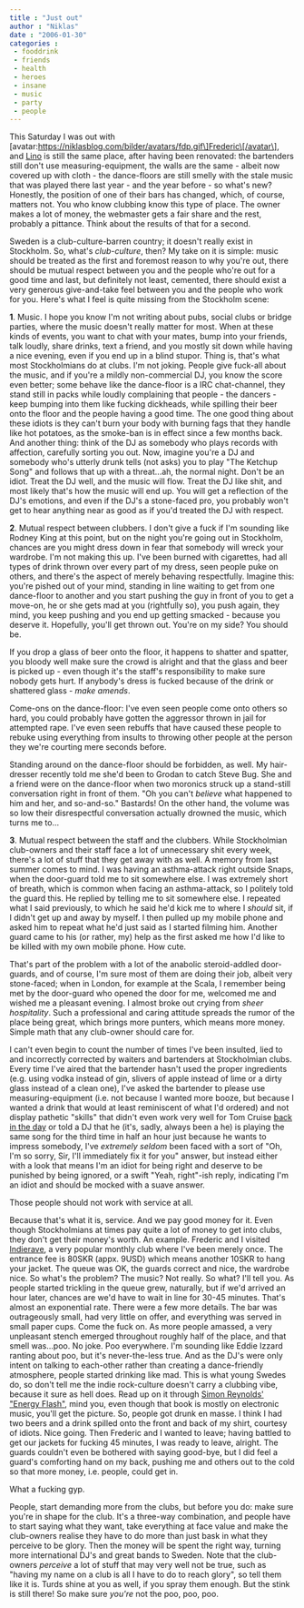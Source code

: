 ```yaml
---
title : "Just out"
author : "Niklas"
date : "2006-01-30"
categories : 
 - fooddrink
 - friends
 - health
 - heroes
 - insane
 - music
 - party
 - people
---
```


This Saturday I was out with \[avatar:https://niklasblog.com/bilder/avatars/fdp.gif\]Frederic\[/avatar\], and [Lino](http://www.linoclub.com) is still the same place, after having been renovated: the bartenders still don't use measuring-equipment, the walls are the same - albeit now covered up with cloth - the dance-floors are still smelly with the stale music that was played there last year - and the year before - so what's new? Honestly, the position of one of their bars has changed, which, of course, matters not. You who know clubbing know this type of place. The owner makes a lot of money, the webmaster gets a fair share and the rest, probably a pittance. Think about the results of that for a second.

Sweden is a club-culture-barren country; it doesn't really exist in Stockholm. So, what's _club-culture_, then? My take on it is simple: music should be treated as the first and foremost reason to why you're out, there should be mutual respect between you and the people who're out for a good time and last, but definitely not least, cemented, there should exist a very generous give-and-take feel between you and the people who work for you. Here's what I feel is quite missing from the Stockholm scene:

**1**. Music. I hope you know I'm not writing about pubs, social clubs or bridge parties, where the music doesn't really matter for most. When at these kinds of events, you want to chat with your mates, bump into your friends, talk loudly, share drinks, text a friend, and you mostly sit down while having a nice evening, even if you end up in a blind stupor. Thing is, that's what most Stockholmians do at clubs. I'm not joking. People give fuck-all about the music, and if you're a mildly non-commercial DJ, you know the score even better; some behave like the dance-floor is a IRC chat-channel, they stand still in packs while loudly complaining that people - the dancers - keep bumping into them like fucking dickheads, while spilling their beer onto the floor and the people having a good time. The one good thing about these idiots is they can't burn your body with burning fags that they handle like hot potatoes, as the smoke-ban is in effect since a few months back. And another thing: think of the DJ as somebody who plays records with affection, carefully sorting you out. Now, imagine you're a DJ and somebody who's utterly drunk tells (not asks) you to play "The Ketchup Song" and follows that up with a threat...ah, the normal night. Don't be an idiot. Treat the DJ well, and the music will flow. Treat the DJ like shit, and most likely that's how the music will end up. You will get a reflection of the DJ's emotions, and even if the DJ's a stone-faced pro, you probably won't get to hear anything near as good as if you'd treated the DJ with respect.

**2**. Mutual respect between clubbers. I don't give a fuck if I'm sounding like Rodney King at this point, but on the night you're going out in Stockholm, chances are you might dress down in fear that somebody will wreck your wardrobe. I'm not making this up. I've been burned with cigarettes, had all types of drink thrown over every part of my dress, seen people puke on others, and there's the aspect of merely behaving respectfully. Imagine this: you're pished out of your mind, standing in line waiting to get from one dance-floor to another and you start pushing the guy in front of you to get a move-on, he or she gets mad at you (rightfully so), you push again, they mind, you keep pushing and you end up getting smacked - because you deserve it. Hopefully, you'll get thrown out. You're on my side? You should be.

If you drop a glass of beer onto the floor, it happens to shatter and spatter, you bloody well make sure the crowd is alright and that the glass and beer is picked up - even though it's the staff's responsibility to make sure nobody gets hurt. If anybody's dress is fucked because of the drink or shattered glass - _make amends_.

Come-ons on the dance-floor: I've even seen people come onto others so hard, you could probably have gotten the aggressor thrown in jail for attempted rape. I've even seen rebuffs that have caused these people to rebuke using everything from insults to throwing other people at the person they we're courting mere seconds before.

Standing around on the dance-floor should be forbidden, as well. My hair-dresser recently told me she'd been to Grodan to catch Steve Bug. She and a friend were on the dance-floor when two moronics struck up a stand-still conversation right in front of them. "Oh you can't _believe_ what happened to him and her, and so-and-so." Bastards! On the other hand, the volume was so low their disrespectful conversation actually drowned the music, which turns me to...

**3**. Mutual respect between the staff and the clubbers. While Stockholmian club-owners and their staff face a lot of unnecessary shit every week, there's a lot of stuff that they get away with as well. A memory from last summer comes to mind. I was having an asthma-attack right outside Snaps, when the door-guard told me to sit somewhere else. I was extremely short of breath, which is common when facing an asthma-attack, so I politely told the guard this. He replied by telling me to sit somewhere else. I repeated what I said previously, to which he said he'd kick me to where I _should_ sit, if I didn't get up and away by myself. I then pulled up my mobile phone and asked him to repeat what he'd just said as I started filming him. Another guard came to his (or rather, my) help as the first asked me how I'd like to be killed with my own mobile phone. How cute.

That's part of the problem with a lot of the anabolic steroid-addled door-guards, and of course, I'm sure most of them are doing their job, albeit very stone-faced; when in London, for example at the Scala, I remember being met by the door-guard who opened the door for me, welcomed me and wished me a pleasant evening. I almost broke out crying from _sheer hospitality_. Such a professional and caring attitude spreads the rumor of the place being great, which brings more punters, which means more money. Simple math that any club-owner should care for.

I can't even begin to count the number of times I've been insulted, lied to and incorrectly corrected by waiters and bartenders at Stockholmian clubs. Every time I've aired that the bartender hasn't used the proper ingredients (e.g. using vodka instead of gin, slivers of apple instead of lime or a dirty glass instead of a clean one), I've asked the bartender to please use measuring-equipment (i.e. not because I wanted more booze, but because I wanted a drink that would at least reminiscent of what I'd ordered) and not display pathetic "skills" that didn't even work very well for Tom Cruise [back in the day](http://www.imdb.com/title/tt0094889) or told a DJ that he (it's, sadly, always been a he) is playing the same song for the third time in half an hour just because he wants to impress somebody, I've _extremely seldom_ been faced with a sort of "Oh, I'm so sorry, Sir, I'll immediately fix it for you" answer, but instead either with a look that means I'm an idiot for being right and deserve to be punished by being ignored, or a swift "Yeah, right"-ish reply, indicating I'm an idiot and should be mocked with a suave answer.

Those people should not work with service at all.

Because that's what it is, service. And we pay good money for it. Even though Stockholmians at times pay quite a lot of money to get into clubs, they don't get their money's worth. An example. Frederic and I visited [Indierave](http://www.indierave.se), a very popular monthly club where I've been merely once. The entrance fee is 80SKR (appx. 9USD) which means another 10SKR to hang your jacket. The queue was OK, the guards correct and nice, the wardrobe nice. So what's the problem? The music? Not really. So what? I'll tell you. As people started trickling in the queue grew, naturally, but if we'd arrived an hour later, chances are we'd have to wait in line for 30-45 minutes. That's almost an exponential rate. There were a few more details. The bar was outrageously small, had very little on offer, and everything was served in small paper cups. Come the fuck on. As more people amassed, a very unpleasant stench emerged throughout roughly half of the place, and that smell was...poo. No joke. Poo everywhere. I'm sounding like Eddie Izzard ranting about poo, but it's never-the-less true. And as the DJ's were only intent on talking to each-other rather than creating a dance-friendly atmosphere, people started drinking like mad. This is what young Swedes do, so don't tell me the indie rock-culture doesn't carry a clubbing vibe, because it sure as hell does. Read up on it through [Simon Reynolds' "Energy Flash"](http://www.amazon.co.uk/exec/obidos/ASIN/0330350560), mind you, even though that book is mostly on electronic music, you'll get the picture. So, people got drunk en masse. I think I had two beers and a drink spilled onto the front and back of my shirt, courtesy of idiots. Nice going. Then Frederic and I wanted to leave; having battled to get our jackets for fucking 45 minutes, I was ready to leave, alright. The guards couldn't even be bothered with saying good-bye, but I did feel a guard's comforting hand on my back, pushing me and others out to the cold so that more money, i.e. people, could get in.

What a fucking gyp.

People, start demanding more from the clubs, but before you do: make sure you're in shape for the club. It's a three-way combination, and people have to start saying what they want, take everything at face value and make the club-owners realise they have to do more than just bask in what they perceive to be glory. Then the money will be spent the right way, turning more international DJ's and great bands to Sweden. Note that the club-owners _perceive_ a lot of stuff that may very well not be true, such as "having my name on a club is all I have to do to reach glory", so tell them like it is. Turds shine at you as well, if you spray them enough. But the stink is still there! So make sure _you're_ not the poo, poo, poo.
